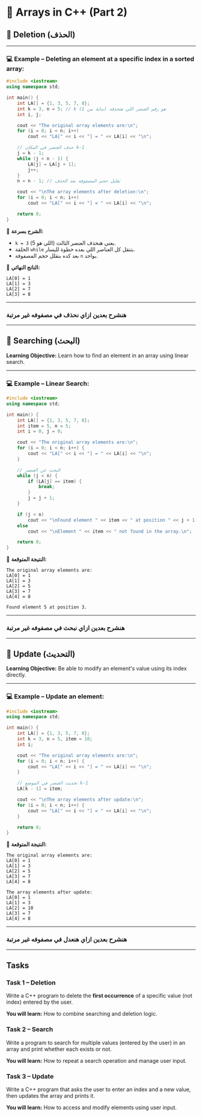 # 🧩 Arrays in C++ (Part 2)

## 🔹 Deletion (الحذف)
---

### 💻 Example – Deleting an element at a specific index in a sorted array:


```cpp
#include <iostream>
using namespace std;

int main() {
    int LA[] = {1, 3, 5, 7, 8};
    int k = 3, n = 5; // k هو رقم العنصر اللي هنحذفه (بداية من 1)
    int i, j;

    cout << "The original array elements are:\n";
    for (i = 0; i < n; i++)
        cout << "LA[" << i << "] = " << LA[i] << "\n";

    // حذف العنصر في المكان k-1
    j = k - 1;
    while (j < n - 1) {
        LA[j] = LA[j + 1];
        j++;
    }
    n = n - 1; // تقليل حجم المصفوفة بعد الحذف

    cout << "\nThe array elements after deletion:\n";
    for (i = 0; i < n; i++)
        cout << "LA[" << i << "] = " << LA[i] << "\n";

    return 0;
}
```

📘 **الشرح بسرعة:**

* `k = 3` يعني هنحذف العنصر الثالث (اللي هو 5).
* الحلقة `while` بتنقل كل العناصر اللي بعده خطوة لليسار.
* بعد كده بنقلل حجم المصفوفة `n` بواحد.

📘 **الناتج النهائي:**

```
LA[0] = 1
LA[1] = 3
LA[2] = 7
LA[3] = 8
```

---
### هنشرح بعدين ازاي نحذف في مصفوفه غير مرتبة
---

## 🔹 Searching (البحث)

**Learning Objective:** Learn how to find an element in an array using linear search.

---

### 💻 Example – Linear Search:

```cpp
#include <iostream>
using namespace std;

int main() {
    int LA[] = {1, 3, 5, 7, 8};
    int item = 5, n = 5;
    int i = 0, j = 0;

    cout << "The original array elements are:\n";
    for (i = 0; i < n; i++) {
        cout << "LA[" << i << "] = " << LA[i] << "\n";
    }

    // البحث عن العنصر
    while (j < n) {
        if (LA[j] == item) {
            break;
        }
        j = j + 1;
    }

    if (j < n)
        cout << "\nFound element " << item << " at position " << j + 1 << ".\n";
    else
        cout << "\nElement " << item << " not found in the array.\n";

    return 0;
}
```
📘 **النتيجة المتوقعة:**

```
The original array elements are:
LA[0] = 1
LA[1] = 3
LA[2] = 5
LA[3] = 7
LA[4] = 8

Found element 5 at position 3.
```

---
### هنشرح بعدين ازاي نبحث في مصفوفه غير مرتبة
---


## 🔹 Update (التحديث)

**Learning Objective:** Be able to modify an element's value using its index directly.

---

### 💻 Example – Update an element:
```cpp
#include <iostream>
using namespace std;

int main() {
    int LA[] = {1, 3, 5, 7, 8};
    int k = 3, n = 5, item = 10;
    int i;

    cout << "The original array elements are:\n";
    for (i = 0; i < n; i++) {
        cout << "LA[" << i << "] = " << LA[i] << "\n";
    }

    // تحديث العنصر في الموضع k-1
    LA[k - 1] = item;

    cout << "\nThe array elements after update:\n";
    for (i = 0; i < n; i++) {
        cout << "LA[" << i << "] = " << LA[i] << "\n";
    }

    return 0;
}
```

📘 **النتيجة المتوقعة:**

```
The original array elements are:
LA[0] = 1
LA[1] = 3
LA[2] = 5
LA[3] = 7
LA[4] = 8

The array elements after update:
LA[0] = 1
LA[1] = 3
LA[2] = 10
LA[3] = 7
LA[4] = 8
```

---
### هنشرح بعدين ازاي هنعدل في مصفوفه غير مرتبة
---


## Tasks

### Task 1 – Deletion

Write a C++ program to delete the **first occurrence** of a specific value (not index) entered by the user.

**You will learn:** How to combine searching and deletion logic.


### Task 2 – Search

Write a program to search for multiple values (entered by the user) in an array and print whether each exists or not.

**You will learn:** How to repeat a search operation and manage user input.


### Task 3 – Update

Write a C++ program that asks the user to enter an index and a new value, then updates the array and prints it.

**You will learn:** How to access and modify elements using user input.


